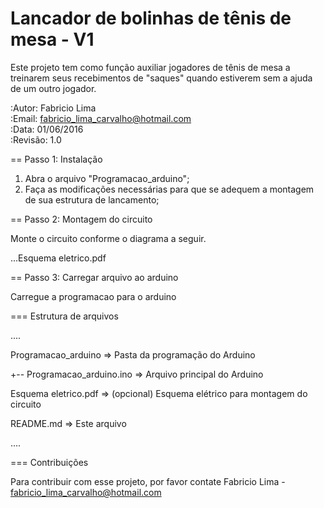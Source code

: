 # Lancador de bolinhas de tênis de mesa - V1
Este projeto tem como função auxiliar jogadores de tênis de mesa a treinarem seus recebimentos de "saques" quando estiverem sem a ajuda de um outro jogador.

:Autor: Fabricio Lima </br>
:Email: fabricio_lima_carvalho@hotmail.com </br>
:Data: 01/06/2016 </br>
:Revisão: 1.0 </br>

== Passo 1: Instalação

1. Abra o arquivo "Programacao_arduino";
2. Faça as modificações necessárias para que se adequem a montagem de sua estrutura de lancamento;

== Passo 2: Montagem do circuito

Monte o circuito conforme o diagrama a seguir.

...Esquema eletrico.pdf

== Passo 3: Carregar arquivo ao arduino

Carregue a programacao para o arduino

=== Estrutura de arquivos

....

 Programacao_arduino          => Pasta da programação do Arduino 
 
 +-- Programacao_arduino.ino  => Arquivo principal do Arduino 
 
 Esquema eletrico.pdf         => (opcional) Esquema elétrico para montagem do circuito
 
 README.md                    => Este arquivo
 
....

=== Contribuições

Para contribuir com esse projeto, por favor contate Fabricio Lima - fabricio_lima_carvalho@hotmail.com
